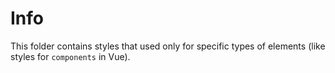 # Info
This folder contains styles that used only for specific types of elements (like styles for `components` in Vue).

